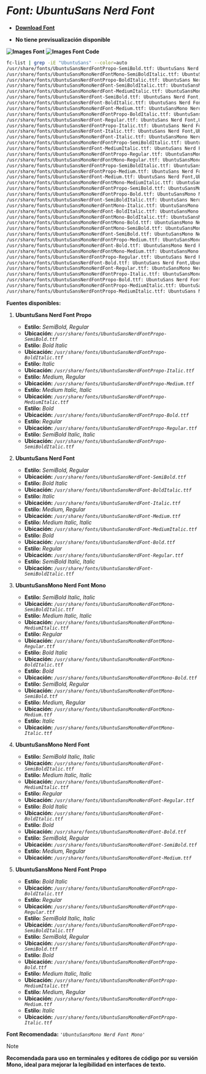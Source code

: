 <!-- Autor: Daniel Benjamin Perez Morales -->
<!-- GitHub: https://github.com/DanielPerezMoralesDev13 -->
<!-- Correo electrónico: danielperezdev@proton.me -->

# ***Font: UbuntuSans Nerd Font***

- **[Download Font](https://github.com/ryanoasis/nerd-fonts/releases/download/v3.2.1/UbuntuSans.zip "https://github.com/ryanoasis/nerd-fonts/releases/download/v3.2.1/UbuntuSans.zip")**

- **No tiene previsualización disponible**

**![Images Font](../../Fonts/UbuntuSans%20Nerd%20Font.png "Fonts/UbuntuSans Nerd Font.png")**
**![Images Font Code](../../Font%20Images%20Code/UbuntuSans%20Nerd%20Font%20Code.png "Font Images Code/UbuntuSans Nerd Font Code.png")**

```bash
fc-list | grep -iE "UbuntuSans" --color=auto
/usr/share/fonts/UbuntuSansNerdFontPropo-SemiBold.ttf: UbuntuSans Nerd Font Propo,UbuntuSans NFP,UbuntuSans NFP SemiBold:style=SemiBold,Regular
/usr/share/fonts/UbuntuSansMonoNerdFontMono-SemiBoldItalic.ttf: UbuntuSansMono Nerd Font Mono,UbuntuSansMono NFM,UbuntuSansMono NFM SemiBold:style=SemiBold Italic,Italic
/usr/share/fonts/UbuntuSansNerdFontPropo-BoldItalic.ttf: UbuntuSans Nerd Font Propo,UbuntuSans NFP:style=Bold Italic
/usr/share/fonts/UbuntuSansMonoNerdFont-SemiBoldItalic.ttf: UbuntuSansMono Nerd Font,UbuntuSansMono NF,UbuntuSansMono NF SemiBold:style=SemiBold Italic,Italic
/usr/share/fonts/UbuntuSansMonoNerdFont-MediumItalic.ttf: UbuntuSansMono Nerd Font,UbuntuSansMono NF,UbuntuSansMono NF Medium:style=Medium Italic,Italic
/usr/share/fonts/UbuntuSansNerdFont-SemiBold.ttf: UbuntuSans Nerd Font,UbuntuSans NF,UbuntuSans NF SemiBold:style=SemiBold,Regular
/usr/share/fonts/UbuntuSansNerdFont-BoldItalic.ttf: UbuntuSans Nerd Font,UbuntuSans NF:style=Bold Italic
/usr/share/fonts/UbuntuSansMonoNerdFont-Medium.ttf: UbuntuSansMono Nerd Font,UbuntuSansMono NF,UbuntuSansMono NF Medium:style=Medium,Regular
/usr/share/fonts/UbuntuSansMonoNerdFontPropo-BoldItalic.ttf: UbuntuSansMono Nerd Font Propo,UbuntuSansMono NFP:style=Bold Italic
/usr/share/fonts/UbuntuSansNerdFont-Regular.ttf: UbuntuSans Nerd Font,UbuntuSans NF:style=Regular
/usr/share/fonts/UbuntuSansNerdFontPropo-Italic.ttf: UbuntuSans Nerd Font Propo,UbuntuSans NFP:style=Italic
/usr/share/fonts/UbuntuSansNerdFont-Italic.ttf: UbuntuSans Nerd Font,UbuntuSans NF:style=Italic
/usr/share/fonts/UbuntuSansMonoNerdFont-Italic.ttf: UbuntuSansMono Nerd Font,UbuntuSansMono NF:style=Italic
/usr/share/fonts/UbuntuSansMonoNerdFontPropo-SemiBoldItalic.ttf: UbuntuSansMono Nerd Font Propo,UbuntuSansMono NFP,UbuntuSansMono NFP SemiBold:style=SemiBold Italic,Italic
/usr/share/fonts/UbuntuSansNerdFont-MediumItalic.ttf: UbuntuSans Nerd Font,UbuntuSans NF,UbuntuSans NF Medium:style=Medium Italic,Italic
/usr/share/fonts/UbuntuSansMonoNerdFontPropo-Regular.ttf: UbuntuSansMono Nerd Font Propo,UbuntuSansMono NFP:style=Regular
/usr/share/fonts/UbuntuSansMonoNerdFontMono-Regular.ttf: UbuntuSansMono Nerd Font Mono,UbuntuSansMono NFM:style=Regular
/usr/share/fonts/UbuntuSansNerdFontPropo-SemiBoldItalic.ttf: UbuntuSans Nerd Font Propo,UbuntuSans NFP,UbuntuSans NFP SemiBold:style=SemiBold Italic,Italic
/usr/share/fonts/UbuntuSansNerdFontPropo-Medium.ttf: UbuntuSans Nerd Font Propo,UbuntuSans NFP,UbuntuSans NFP Medium:style=Medium,Regular
/usr/share/fonts/UbuntuSansNerdFont-Medium.ttf: UbuntuSans Nerd Font,UbuntuSans NF,UbuntuSans NF Medium:style=Medium,Regular
/usr/share/fonts/UbuntuSansMonoNerdFontMono-MediumItalic.ttf: UbuntuSansMono Nerd Font Mono,UbuntuSansMono NFM,UbuntuSansMono NFM Medium:style=Medium Italic,Italic
/usr/share/fonts/UbuntuSansMonoNerdFontPropo-SemiBold.ttf: UbuntuSansMono Nerd Font Propo,UbuntuSansMono NFP,UbuntuSansMono NFP SemiBold:style=SemiBold,Regular
/usr/share/fonts/UbuntuSansMonoNerdFontPropo-Bold.ttf: UbuntuSansMono Nerd Font Propo,UbuntuSansMono NFP:style=Bold
/usr/share/fonts/UbuntuSansNerdFont-SemiBoldItalic.ttf: UbuntuSans Nerd Font,UbuntuSans NF,UbuntuSans NF SemiBold:style=SemiBold Italic,Italic
/usr/share/fonts/UbuntuSansMonoNerdFontMono-Italic.ttf: UbuntuSansMono Nerd Font Mono,UbuntuSansMono NFM:style=Italic
/usr/share/fonts/UbuntuSansMonoNerdFont-BoldItalic.ttf: UbuntuSansMono Nerd Font,UbuntuSansMono NF:style=Bold Italic
/usr/share/fonts/UbuntuSansMonoNerdFontMono-BoldItalic.ttf: UbuntuSansMono Nerd Font Mono,UbuntuSansMono NFM:style=Bold Italic
/usr/share/fonts/UbuntuSansMonoNerdFontMono-Bold.ttf: UbuntuSansMono Nerd Font Mono,UbuntuSansMono NFM:style=Bold
/usr/share/fonts/UbuntuSansMonoNerdFontMono-SemiBold.ttf: UbuntuSansMono Nerd Font Mono,UbuntuSansMono NFM,UbuntuSansMono NFM SemiBold:style=SemiBold,Regular
/usr/share/fonts/UbuntuSansMonoNerdFont-SemiBold.ttf: UbuntuSansMono Nerd Font,UbuntuSansMono NF,UbuntuSansMono NF SemiBold:style=SemiBold,Regular
/usr/share/fonts/UbuntuSansMonoNerdFontPropo-Medium.ttf: UbuntuSansMono Nerd Font Propo,UbuntuSansMono NFP,UbuntuSansMono NFP Medium:style=Medium,Regular
/usr/share/fonts/UbuntuSansMonoNerdFont-Bold.ttf: UbuntuSansMono Nerd Font,UbuntuSansMono NF:style=Bold
/usr/share/fonts/UbuntuSansMonoNerdFontMono-Medium.ttf: UbuntuSansMono Nerd Font Mono,UbuntuSansMono NFM,UbuntuSansMono NFM Medium:style=Medium,Regular
/usr/share/fonts/UbuntuSansNerdFontPropo-Regular.ttf: UbuntuSans Nerd Font Propo,UbuntuSans NFP:style=Regular
/usr/share/fonts/UbuntuSansNerdFont-Bold.ttf: UbuntuSans Nerd Font,UbuntuSans NF:style=Bold
/usr/share/fonts/UbuntuSansMonoNerdFont-Regular.ttf: UbuntuSansMono Nerd Font,UbuntuSansMono NF:style=Regular
/usr/share/fonts/UbuntuSansMonoNerdFontPropo-Italic.ttf: UbuntuSansMono Nerd Font Propo,UbuntuSansMono NFP:style=Italic
/usr/share/fonts/UbuntuSansNerdFontPropo-Bold.ttf: UbuntuSans Nerd Font Propo,UbuntuSans NFP:style=Bold
/usr/share/fonts/UbuntuSansMonoNerdFontPropo-MediumItalic.ttf: UbuntuSansMono Nerd Font Propo,UbuntuSansMono NFP,UbuntuSansMono NFP Medium:style=Medium Italic,Italic
/usr/share/fonts/UbuntuSansNerdFontPropo-MediumItalic.ttf: UbuntuSans Nerd Font Propo,UbuntuSans NFP,UbuntuSans NFP Medium:style=Medium Italic,Italic
```

**Fuentes disponibles:**

1. **UbuntuSans Nerd Font Propo**
   - **Estilo:** *SemiBold, Regular*
   - **Ubicación:** *`/usr/share/fonts/UbuntuSansNerdFontPropo-SemiBold.ttf`*
   - **Estilo:** *Bold Italic*
   - **Ubicación:** *`/usr/share/fonts/UbuntuSansNerdFontPropo-BoldItalic.ttf`*
   - **Estilo:** *Italic*
   - **Ubicación:** *`/usr/share/fonts/UbuntuSansNerdFontPropo-Italic.ttf`*
   - **Estilo:** *Medium, Regular*
   - **Ubicación:** *`/usr/share/fonts/UbuntuSansNerdFontPropo-Medium.ttf`*
   - **Estilo:** *Medium Italic, Italic*
   - **Ubicación:** *`/usr/share/fonts/UbuntuSansNerdFontPropo-MediumItalic.ttf`*
   - **Estilo:** *Bold*
   - **Ubicación:** *`/usr/share/fonts/UbuntuSansNerdFontPropo-Bold.ttf`*
   - **Estilo:** *Regular*
   - **Ubicación:** *`/usr/share/fonts/UbuntuSansNerdFontPropo-Regular.ttf`*
   - **Estilo:** *SemiBold Italic, Italic*
   - **Ubicación:** *`/usr/share/fonts/UbuntuSansNerdFontPropo-SemiBoldItalic.ttf`*

2. **UbuntuSans Nerd Font**
   - **Estilo:** *SemiBold, Regular*
   - **Ubicación:** *`/usr/share/fonts/UbuntuSansNerdFont-SemiBold.ttf`*
   - **Estilo:** *Bold Italic*
   - **Ubicación:** *`/usr/share/fonts/UbuntuSansNerdFont-BoldItalic.ttf`*
   - **Estilo:** *Italic*
   - **Ubicación:** *`/usr/share/fonts/UbuntuSansNerdFont-Italic.ttf`*
   - **Estilo:** *Medium, Regular*
   - **Ubicación:** *`/usr/share/fonts/UbuntuSansNerdFont-Medium.ttf`*
   - **Estilo:** *Medium Italic, Italic*
   - **Ubicación:** *`/usr/share/fonts/UbuntuSansNerdFont-MediumItalic.ttf`*
   - **Estilo:** *Bold*
   - **Ubicación:** *`/usr/share/fonts/UbuntuSansNerdFont-Bold.ttf`*
   - **Estilo:** *Regular*
   - **Ubicación:** *`/usr/share/fonts/UbuntuSansNerdFont-Regular.ttf`*
   - **Estilo:** *SemiBold Italic, Italic*
   - **Ubicación:** *`/usr/share/fonts/UbuntuSansNerdFont-SemiBoldItalic.ttf`*

3. **UbuntuSansMono Nerd Font Mono**
   - **Estilo:** *SemiBold Italic, Italic*
   - **Ubicación:** *`/usr/share/fonts/UbuntuSansMonoNerdFontMono-SemiBoldItalic.ttf`*
   - **Estilo:** *Medium Italic, Italic*
   - **Ubicación:** *`/usr/share/fonts/UbuntuSansMonoNerdFontMono-MediumItalic.ttf`*
   - **Estilo:** *Regular*
   - **Ubicación:** *`/usr/share/fonts/UbuntuSansMonoNerdFontMono-Regular.ttf`*
   - **Estilo:** *Bold Italic*
   - **Ubicación:** *`/usr/share/fonts/UbuntuSansMonoNerdFontMono-BoldItalic.ttf`*
   - **Estilo:** *Bold*
   - **Ubicación:** *`/usr/share/fonts/UbuntuSansMonoNerdFontMono-Bold.ttf`*
   - **Estilo:** *SemiBold, Regular*
   - **Ubicación:** *`/usr/share/fonts/UbuntuSansMonoNerdFontMono-SemiBold.ttf`*
   - **Estilo:** *Medium, Regular*
   - **Ubicación:** *`/usr/share/fonts/UbuntuSansMonoNerdFontMono-Medium.ttf`*
   - **Estilo:** *Italic*
   - **Ubicación:** *`/usr/share/fonts/UbuntuSansMonoNerdFontMono-Italic.ttf`*

4. **UbuntuSansMono Nerd Font**
   - **Estilo:** *SemiBold Italic, Italic*
   - **Ubicación:** *`/usr/share/fonts/UbuntuSansMonoNerdFont-SemiBoldItalic.ttf`*
   - **Estilo:** *Medium Italic, Italic*
   - **Ubicación:** *`/usr/share/fonts/UbuntuSansMonoNerdFont-MediumItalic.ttf`*
   - **Estilo:** *Regular*
   - **Ubicación:** *`/usr/share/fonts/UbuntuSansMonoNerdFont-Regular.ttf`*
   - **Estilo:** *Bold Italic*
   - **Ubicación:** *`/usr/share/fonts/UbuntuSansMonoNerdFont-BoldItalic.ttf`*
   - **Estilo:** *Bold*
   - **Ubicación:** *`/usr/share/fonts/UbuntuSansMonoNerdFont-Bold.ttf`*
   - **Estilo:** *SemiBold, Regular*
   - **Ubicación:** *`/usr/share/fonts/UbuntuSansMonoNerdFont-SemiBold.ttf`*
   - **Estilo:** *Medium, Regular*
   - **Ubicación:** *`/usr/share/fonts/UbuntuSansMonoNerdFont-Medium.ttf`*

5. **UbuntuSansMono Nerd Font Propo**
   - **Estilo:** *Bold Italic*
   - **Ubicación:** *`/usr/share/fonts/UbuntuSansMonoNerdFontPropo-BoldItalic.ttf`*
   - **Estilo:** *Regular*
   - **Ubicación:** *`/usr/share/fonts/UbuntuSansMonoNerdFontPropo-Regular.ttf`*
   - **Estilo:** *SemiBold Italic, Italic*
   - **Ubicación:** *`/usr/share/fonts/UbuntuSansMonoNerdFontPropo-SemiBoldItalic.ttf`*
   - **Estilo:** *SemiBold, Regular*
   - **Ubicación:** *`/usr/share/fonts/UbuntuSansMonoNerdFontPropo-SemiBold.ttf`*
   - **Estilo:** *Bold*
   - **Ubicación:** *`/usr/share/fonts/UbuntuSansMonoNerdFontPropo-Bold.ttf`*
   - **Estilo:** *Medium Italic, Italic*
   - **Ubicación:** *`/usr/share/fonts/UbuntuSansMonoNerdFontPropo-MediumItalic.ttf`*
   - **Estilo:** *Medium, Regular*
   - **Ubicación:** *`/usr/share/fonts/UbuntuSansMonoNerdFontPropo-Medium.ttf`*
   - **Estilo:** *Italic*
   - **Ubicación:** *`/usr/share/fonts/UbuntuSansMonoNerdFontPropo-Italic.ttf`*

**Font Recomendada:** *`'UbuntuSansMono Nerd Font Mono'`*

> [!NOTE]
> **Recomendada para uso en terminales y editores de código por su versión Mono, ideal para mejorar la legibilidad en interfaces de texto.**
